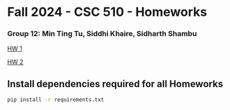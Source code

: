 <h1>Fall 2024 - CSC 510 - Homeworks</h1>
<h3> Group 12: Min Ting Tu, Siddhi Khaire, Sidharth Shambu</h3>
<a href='https://github.com/CSC510-SE-Group/homework/tree/main/HW1'> HW 1</a>

<a href='https://github.com/CSC510-SE-Group/homework/tree/main/HW2'> HW 2</a>

## Install dependencies required for all Homeworks
```bash
pip install -r requirements.txt
```